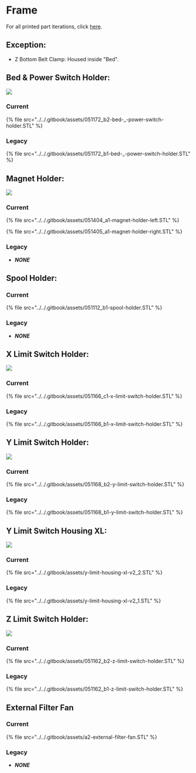 # Frame

For all printed part iterations, click [here](https://drive.google.com/drive/u/0/folders/1cmnAcQU7NjgBqAub60Pz7tJyY-e5qH1w).

## Exception:

* Z Bottom Belt Clamp: Housed inside "Bed".

## Bed & Power Switch Holder:

![](../../.gitbook/assets/img_1364.JPG)

### Current

{% file src="../../.gitbook/assets/051172\_b2-bed-\_-power-switch-holder.STL" %}

### Legacy

{% file src="../../.gitbook/assets/051172\_b1-bed-\_-power-switch-holder.STL" %}

## Magnet Holder:

![](../../.gitbook/assets/img_1361.JPG)

### Current

{% file src="../../.gitbook/assets/051404\_a1-magnet-holder-left.STL" %}

{% file src="../../.gitbook/assets/051405\_a1-magnet-holder-right.STL" %}

### Legacy

* _**NONE**_

## Spool Holder:

### Current

{% file src="../../.gitbook/assets/051112\_b1-spool-holder.STL" %}

### Legacy

* _**NONE**_

## X Limit Switch Holder:

![](../../.gitbook/assets/img_1360.JPG)

### Current

{% file src="../../.gitbook/assets/051166\_c1-x-limit-switch-holder.STL" %}

### Legacy

{% file src="../../.gitbook/assets/051166\_b1-x-limit-switch-holder.STL" %}

## Y Limit Switch Holder:

![](../../.gitbook/assets/img_1365.JPG)

### Current

{% file src="../../.gitbook/assets/051168\_b2-y-limit-switch-holder.STL" %}

### Legacy

{% file src="../../.gitbook/assets/051168\_b1-y-limit-switch-holder.STL" %}

## Y Limit Switch Housing XL:

![](../../.gitbook/assets/y-limit-housing-xl-v2_2.JPG)

### Current

{% file src="../../.gitbook/assets/y-limit-housing-xl-v2_2.STL" %}

### Legacy

{% file src="../../.gitbook/assets/y-limit-housing-xl-v2_1.STL" %}

## Z Limit Switch Holder:

![](../../.gitbook/assets/img_1358.JPG)

### Current

{% file src="../../.gitbook/assets/051162\_b2-z-limit-switch-holder.STL" %}

### Legacy

{% file src="../../.gitbook/assets/051162\_b1-z-limit-switch-holder.STL" %}

## External Filter Fan

### Current

{% file src="../../.gitbook/assets/a2-external-filter-fan.STL" %}

### Legacy

* _**NONE**_

